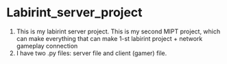 # Labirint_server_project
1) This is my labirint server project. This is my second MIPT project, which can make everything that can make 1-st labirint project + network gameplay connection
2) I have two .py files: server file and client (gamer) file. 
